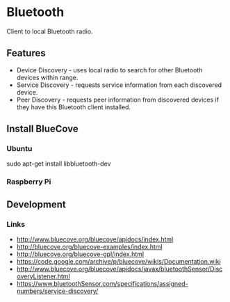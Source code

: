 # Bluetooth
Client to local Bluetooth radio.

## Features
* Device Discovery - uses local radio to search for other Bluetooth devices within range.
* Service Discovery - requests service information from each discovered device.
* Peer Discovery - requests peer information from discovered devices if they have this Bluetooth client installed.

## Install BlueCove

### Ubuntu
sudo apt-get install libbluetooth-dev

### Raspberry Pi

## Development

### Links
* http://www.bluecove.org/bluecove/apidocs/index.html
* http://bluecove.org/bluecove-examples/index.html
* http://bluecove.org/bluecove-gpl/index.html
* https://code.google.com/archive/p/bluecove/wikis/Documentation.wiki
* http://www.bluecove.org/bluecove/apidocs/javax/bluetoothSensor/DiscoveryListener.html
* https://www.bluetoothSensor.com/specifications/assigned-numbers/service-discovery/

